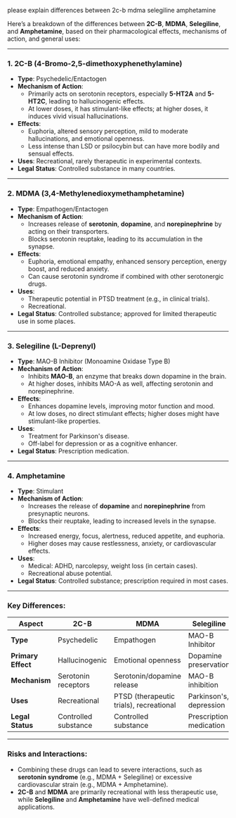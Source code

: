 please explain differences between 2c-b mdma selegiline amphetamine

Here’s a breakdown of the differences between **2C-B**, **MDMA**, **Selegiline**, and **Amphetamine**, based on their pharmacological effects, mechanisms of action, and general uses:

---

### **1. 2C-B (4-Bromo-2,5-dimethoxyphenethylamine)**  
- **Type**: Psychedelic/Entactogen  
- **Mechanism of Action**: 
  - Primarily acts on serotonin receptors, especially **5-HT2A** and **5-HT2C**, leading to hallucinogenic effects.  
  - At lower doses, it has stimulant-like effects; at higher doses, it induces vivid visual hallucinations.  
- **Effects**: 
  - Euphoria, altered sensory perception, mild to moderate hallucinations, and emotional openness.  
  - Less intense than LSD or psilocybin but can have more bodily and sensual effects.
- **Uses**: Recreational, rarely therapeutic in experimental contexts.  
- **Legal Status**: Controlled substance in many countries.  

---

### **2. MDMA (3,4-Methylenedioxymethamphetamine)**  
- **Type**: Empathogen/Entactogen  
- **Mechanism of Action**: 
  - Increases release of **serotonin**, **dopamine**, and **norepinephrine** by acting on their transporters.  
  - Blocks serotonin reuptake, leading to its accumulation in the synapse.  
- **Effects**: 
  - Euphoria, emotional empathy, enhanced sensory perception, energy boost, and reduced anxiety.  
  - Can cause serotonin syndrome if combined with other serotonergic drugs.
- **Uses**: 
  - Therapeutic potential in PTSD treatment (e.g., in clinical trials).  
  - Recreational.  
- **Legal Status**: Controlled substance; approved for limited therapeutic use in some places.

---

### **3. Selegiline (L-Deprenyl)**  
- **Type**: MAO-B Inhibitor (Monoamine Oxidase Type B)  
- **Mechanism of Action**: 
  - Inhibits **MAO-B**, an enzyme that breaks down dopamine in the brain.  
  - At higher doses, inhibits MAO-A as well, affecting serotonin and norepinephrine.  
- **Effects**: 
  - Enhances dopamine levels, improving motor function and mood.  
  - At low doses, no direct stimulant effects; higher doses might have stimulant-like properties.  
- **Uses**: 
  - Treatment for Parkinson's disease.  
  - Off-label for depression or as a cognitive enhancer.  
- **Legal Status**: Prescription medication.  

---

### **4. Amphetamine**  
- **Type**: Stimulant  
- **Mechanism of Action**: 
  - Increases the release of **dopamine** and **norepinephrine** from presynaptic neurons.  
  - Blocks their reuptake, leading to increased levels in the synapse.  
- **Effects**: 
  - Increased energy, focus, alertness, reduced appetite, and euphoria.  
  - Higher doses may cause restlessness, anxiety, or cardiovascular effects.  
- **Uses**: 
  - Medical: ADHD, narcolepsy, weight loss (in certain cases).  
  - Recreational abuse potential.  
- **Legal Status**: Controlled substance; prescription required in most cases.  

---

### Key Differences:

| **Aspect**          | **2C-B**              | **MDMA**               | **Selegiline**          | **Amphetamine**         |
|----------------------|-----------------------|-------------------------|-------------------------|-------------------------|
| **Type**            | Psychedelic           | Empathogen             | MAO-B Inhibitor         | Stimulant              |
| **Primary Effect**  | Hallucinogenic        | Emotional openness     | Dopamine preservation   | Energy/focus boost     |
| **Mechanism**       | Serotonin receptors   | Serotonin/dopamine release | MAO-B inhibition     | Dopamine release       |
| **Uses**            | Recreational          | PTSD (therapeutic trials), recreational | Parkinson's, depression | ADHD, narcolepsy       |
| **Legal Status**    | Controlled substance  | Controlled substance   | Prescription medication | Controlled substance   |

---

### **Risks and Interactions**:
- Combining these drugs can lead to severe interactions, such as **serotonin syndrome** (e.g., MDMA + Selegiline) or excessive cardiovascular strain (e.g., MDMA + Amphetamine).  
- **2C-B** and **MDMA** are primarily recreational with less therapeutic use, while **Selegiline** and **Amphetamine** have well-defined medical applications.  
